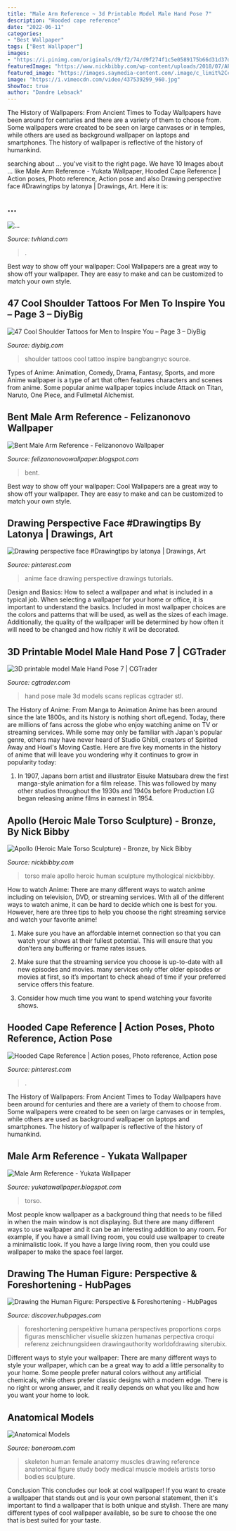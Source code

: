 ```yaml
---
title: "Male Arm Reference ~ 3d Printable Model Male Hand Pose 7"
description: "Hooded cape reference"
date: "2022-06-11"
categories:
- "Best Wallpaper"
tags: ["Best Wallpaper"]
images:
- "https://i.pinimg.com/originals/d9/f2/74/d9f274f1c5e0589175b66d31d37df82c.jpg"
featuredImage: "https://www.nickbibby.com/wp-content/uploads/2018/07/APOLLO-TORSO-08sq-1000x1000.jpg"
featured_image: "https://images.saymedia-content.com/.image/c_limit%2Ccs_srgb%2Cfl_progressive%2Cq_auto:good%2Cw_700/MTc2NDU4NjcyNTY4ODcwMTAx/drawing-the-human-figure-perspective-foreshortening.jpg"
image: "https://i.vimeocdn.com/video/437539299_960.jpg"
ShowToc: true
author: "Dandre Lebsack"
---
```



The History of Wallpapers: From Ancient Times to Today
Wallpapers have been around for centuries and there are a variety of them to choose from. Some wallpapers were created to be seen on large canvases or in temples, while others are used as background wallpaper on laptops and smartphones. The history of wallpaper is reflective of the history of humankind.

	

		
searching about ... you've visit to the right page. We have 10 Images about ... like Male Arm Reference - Yukata Wallpaper, Hooded Cape Reference | Action poses, Photo reference, Action pose and also Drawing perspective face #Drawingtips by latonya | Drawings, Art. Here it is:
		
    
## ...

<img loading=lazy src="https://www.tvhland.com/vignette/billet/201505/555522f67a47b.jpg" onerror="this.onerror=null;this.src='https://tse1.mm.bing.net/th?id=OIP.5cRdhK5cw7419SbAHOn-XgHaNC&amp;pid=15.1';" alt="...">

_Source: tvhland.com_

>. 

	

Best way to show off your wallpaper:
Cool Wallpapers are a great way to show off your wallpaper. They are easy to make and can be customized to match your own style.

    
## 47 Cool Shoulder Tattoos For Men To Inspire You – Page 3 – DiyBig

<img loading=lazy src="http://www.diybig.com/wp-content/uploads/2019/11/3-Shoulder-Tattoos-for-Men.jpg" onerror="this.onerror=null;this.src='https://tse4.mm.bing.net/th?id=OIP.imklGvGDzkpS408W0CV6QAHaHu&amp;pid=15.1';" alt="47 Cool Shoulder Tattoos for Men to Inspire You – Page 3 – DiyBig">

_Source: diybig.com_

>shoulder tattoos cool tattoo inspire bangbangnyc source. 

	

Types of Anime: Animation, Comedy, Drama, Fantasy, Sports, and more
Anime wallpaper is a type of art that often features characters and scenes from anime. Some popular anime wallpaper topics include Attack on Titan, Naruto, One Piece, and Fullmetal Alchemist.

    
## Bent Male Arm Reference - Felizanonovo Wallpaper

<img loading=lazy src="https://64.media.tumblr.com/2fadd9e9dda883fbe7c7773ba5b7c7bd/tumblr_nt9ffq5T1f1rne80no1_1280.jpg" onerror="this.onerror=null;this.src='https://tse2.mm.bing.net/th?id=OIP.xOx0ognwQ2Gn2h2jNh_lkQHaGj&amp;pid=15.1';" alt="Bent Male Arm Reference - Felizanonovo Wallpaper">

_Source: felizanonovowallpaper.blogspot.com_

>bent. 

	

Best way to show off your wallpaper:
Cool Wallpapers are a great way to show off your wallpaper. They are easy to make and can be customized to match your own style.

    
## Drawing Perspective Face #Drawingtips By Latonya | Drawings, Art

<img loading=lazy src="https://i.pinimg.com/736x/b1/f7/fe/b1f7fe0fdaf1928542565c01c5eead25.jpg" onerror="this.onerror=null;this.src='https://tse2.mm.bing.net/th?id=OIP.XzZmHLRxAr-dXm6Oq8HvaAHaM-&amp;pid=15.1';" alt="Drawing perspective face #Drawingtips by latonya | Drawings, Art">

_Source: pinterest.com_

>anime face drawing perspective drawings tutorials. 

	

Design and Basics: How to select a wallpaper and what is included in a typical job.
When selecting a wallpaper for your home or office, it is important to understand the basics. Included in most wallpaper choices are the colors and patterns that will be used, as well as the sizes of each image. Additionally, the quality of the wallpaper will be determined by how often it will need to be changed and how richly it will be decorated.

    
## 3D Printable Model Male Hand Pose 7 | CGTrader

<img loading=lazy src="https://img2.cgtrader.com/items/2190147/6298ef8d34/male-hand-pose-7-3d-model-obj-stl.jpg" onerror="this.onerror=null;this.src='https://tse4.mm.bing.net/th?id=OIP.HLE3vavd50WaQVqyO5d24gHaFA&amp;pid=15.1';" alt="3D printable model Male Hand Pose 7 | CGTrader">

_Source: cgtrader.com_

>hand pose male 3d models scans replicas cgtrader stl. 

	

The History of Anime: From Manga to Animation
Anime has been around since the late 1800s, and its history is nothing short ofLegend. Today, there are millions of fans across the globe who enjoy watching anime on TV or streaming services. While some may only be familiar with Japan's popular genre, others may have never heard of Studio Ghibli, creators of Spirited Away and Howl's Moving Castle. Here are five key moments in the history of anime that will leave you wondering why it continues to grow in popularity today:
1) In 1907, Japans born artist and illustrator Eisuke Matsubara drew the first manga-style animation for a film release. This was followed by many other studios throughout the 1930s and 1940s before Production I.G began releasing anime films in earnest in 1954.

    
## Apollo (Heroic Male Torso Sculpture) - Bronze, By Nick Bibby

<img loading=lazy src="https://www.nickbibby.com/wp-content/uploads/2018/07/APOLLO-TORSO-08sq-1000x1000.jpg" onerror="this.onerror=null;this.src='https://tse3.mm.bing.net/th?id=OIP.BLY2wzYQI_3R0f80SU-ajgHaHa&amp;pid=15.1';" alt="Apollo (Heroic Male Torso Sculpture) - Bronze, by Nick Bibby">

_Source: nickbibby.com_

>torso male apollo heroic human sculpture mythological nickbibby. 

	

How to watch Anime: There are many different ways to watch anime including on television, DVD, or streaming services.
With all of the different ways to watch anime, it can be hard to decide which one is best for you. However, here are three tips to help you choose the right streaming service and watch your favorite anime!
1. Make sure you have an affordable internet connection so that you can watch your shows at their fullest potential. This will ensure that you don’tera any buffering or frame rates issues.

2. Make sure that the streaming service you choose is up-to-date with all new episodes and movies. many services only offer older episodes or movies at first, so it’s important to check ahead of time if your preferred service offers this feature.

3. Consider how much time you want to spend watching your favorite shows.

    
## Hooded Cape Reference | Action Poses, Photo Reference, Action Pose

<img loading=lazy src="https://i.pinimg.com/originals/d9/f2/74/d9f274f1c5e0589175b66d31d37df82c.jpg" onerror="this.onerror=null;this.src='https://tse2.mm.bing.net/th?id=OIP.eq1i_MzcgKmCYLZhaUjV4gHaJ6&amp;pid=15.1';" alt="Hooded Cape Reference | Action poses, Photo reference, Action pose">

_Source: pinterest.com_

>. 

	

The History of Wallpapers: From Ancient Times to Today
Wallpapers have been around for centuries and there are a variety of them to choose from. Some wallpapers were created to be seen on large canvases or in temples, while others are used as background wallpaper on laptops and smartphones. The history of wallpaper is reflective of the history of humankind.

    
## Male Arm Reference - Yukata Wallpaper

<img loading=lazy src="https://i.vimeocdn.com/video/437539299_960.jpg" onerror="this.onerror=null;this.src='https://tse2.mm.bing.net/th?id=OIP.ZQFXjyT7WcsUeYc6VUQ7PAHaFj&amp;pid=15.1';" alt="Male Arm Reference - Yukata Wallpaper">

_Source: yukatawallpaper.blogspot.com_

>torso. 

	

Most people know wallpaper as a background thing that needs to be filled in when the main window is not displaying. But there are many different ways to use wallpaper and it can be an interesting addition to any room. For example, if you have a small living room, you could use wallpaper to create a minimalistic look. If you have a large living room, then you could use wallpaper to make the space feel larger.

    
## Drawing The Human Figure: Perspective &amp; Foreshortening - HubPages

<img loading=lazy src="https://images.saymedia-content.com/.image/c_limit%2Ccs_srgb%2Cfl_progressive%2Cq_auto:good%2Cw_700/MTc2NDU4NjcyNTY4ODcwMTAx/drawing-the-human-figure-perspective-foreshortening.jpg" onerror="this.onerror=null;this.src='https://tse4.mm.bing.net/th?id=OIP.Uuf4cQ-GQ7mCLpX-fkYuHgHaHE&amp;pid=15.1';" alt="Drawing the Human Figure: Perspective &amp; Foreshortening - HubPages">

_Source: discover.hubpages.com_

>foreshortening perspektive humana perspectives proportions corps figuras menschlicher visuelle skizzen humanas perpectiva croqui referenz zeichnungsideen drawingauthority worldofdrawing siterubix. 

	

Different ways to style your wallpaper:
There are many different ways to style your wallpaper, which can be a great way to add a little personality to your home. Some people prefer natural colors without any artificial chemicals, while others prefer classic designs with a modern edge. There is no right or wrong answer, and it really depends on what you like and how you want your home to look.

    
## Anatomical Models

<img loading=lazy src="http://www.boneroom.com/uploads/4/8/1/1/48118243/s521972503441136676_p733_i1_w398.jpeg" onerror="this.onerror=null;this.src='https://tse2.mm.bing.net/th?id=OIP.SDJT1oMUj4Dgb7V_hkc6egAAAA&amp;pid=15.1';" alt="Anatomical Models">

_Source: boneroom.com_

>skeleton human female anatomy muscles drawing reference anatomical figure study body medical muscle models artists torso bodies sculpture. 

	

Conclusion
This concludes our look at cool wallpaper! If you want to create a wallpaper that stands out and is your own personal statement, then it's important to find a wallpaper that is both unique and stylish. There are many different types of cool wallpaper available, so be sure to choose the one that is best suited for your taste.

